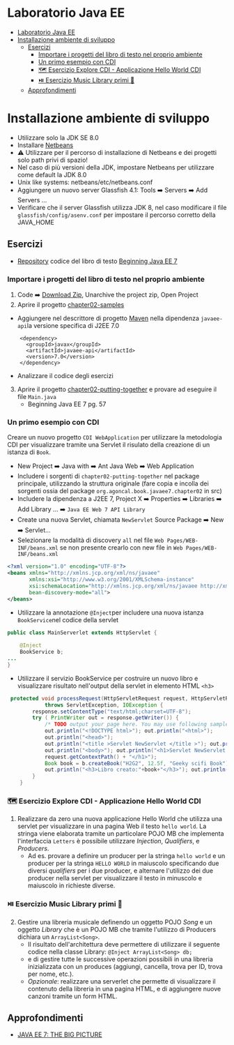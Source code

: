 # Laboratorio Java EE
- [Laboratorio Java EE](#laboratorio-java-ee)
- [Installazione ambiente di sviluppo](#installazione-ambiente-di-sviluppo)
  - [Esercizi](#esercizi)
    - [Importare i progetti del libro di testo nel proprio ambiente](#importare-i-progetti-del-libro-di-testo-nel-proprio-ambiente)
    - [Un primo esempio con CDI](#un-primo-esempio-con-cdi)
    - [🗺️ Esercizio Explore CDI - Applicazione Hello World CDI](#️-esercizio-explore-cdi---applicazione-hello-world-cdi)
    - [⏯️ Esercizio Music Library primi 👣](#️-esercizio-music-library-primi-)
  - [Approfondimenti](#approfondimenti)

# Installazione ambiente di sviluppo
- Utilizzare solo la JDK SE 8.0
- Installare [Netbeans](https://netbeans.apache.org/download/nb15/)
- ⚠️ Utilizzare per il percorso di installazione di Netbeans e dei progetti solo path privi di spazio!
- Nel caso di più versioni della JDK, impostare Netbeans per utilizzare come default la JDK 8.0
- Unix like systems: netbeans/etc/netbeans.conf
- Aggiungere un nuovo server Glassfish 4.1: Tools ➡️ Servers ➡️ Add Servers ...
- Verificare che il server Glassfish utilizza JDK 8, nel caso modificare il file ```glassfish/config/asenv.conf``` per impostare il percorso corretto della JAVA_HOME

## Esercizi

- [Repository](https://github.com/Apress/beg-java-ee-7) codice  del libro di testo [Beginning Java EE 7](https://link.springer.com/book/10.1007/978-1-4302-4627-5) 

### Importare i progetti del libro di testo nel proprio ambiente 

1. Code ➡️ [Download Zip](https://github.com/Apress/beg-java-ee-7),  Unarchive the project zip, Open Project  
2. Aprire il progetto [chapter02-samples](https://github.com/Apress/beg-java-ee-7/tree/master/agoncal-book-javaee7-master/chapter02/chapter02-samples)
  - Aggiungere nel descrittore di progetto [Maven](https://maven.apache.org/) nella dipendenza ```javaee-api```la versione specifica di J2EE 7.0 
  ```maven 
      <dependency>
        <groupId>javax</groupId>
        <artifactId>javaee-api</artifactId>
        <version>7.0</version>
      </dependency> 
   ```
   - Analizzare il codice degli esercizi
3. Aprire il progetto [chapter02-putting-together](https://github.com/Apress/beg-java-ee-7/tree/master/agoncal-book-javaee7-master/chapter02/chapter02-putting-together) e provare ad eseguire il file ```Main.java```
   - Beginning Java EE 7 pg. 57 
### Un primo esempio con CDI
Creare un nuovo progetto ```CDI WebApplication``` per utilizzare la metodologia CDI per visualizzare tramite una Servlet il risulato della creazione di un istanza di ```Book```.
- New Project ➡️ Java with ➡️ Ant Java Web ➡️ Web Application
- Includere i sorgenti di `chapter02-putting-together` nel package principale, utilizzando la struttura originale (fare copia e incolla dei sorgenti ossia del package `org.agoncal.book.javaee7.chapter02` in src)
- Includere la dipendenza a J2EE 7, Project X ➡️ Properties ➡️ Libraries ➡️ Add Library ... ➡️ `Java EE Web 7 API Library`
- Create una nuova Servlet, chiamata ```NewServlet``` Source Package ➡️ New ➡️ Servlet... 
- Selezionare la modalità di discovery ``all`` nel file ```Web Pages/WEB-INF/beans.xml``` se non presente crearlo con new file in ```Web Pages/WEB-INF/beans.xml```
```xml
<?xml version="1.0" encoding="UTF-8"?>
<beans xmlns="http://xmlns.jcp.org/xml/ns/javaee"
       xmlns:xsi="http://www.w3.org/2001/XMLSchema-instance"
       xsi:schemaLocation="http://xmlns.jcp.org/xml/ns/javaee http://xmlns.jcp.org/xml/ns/javaee/beans_1_1.xsd"
       bean-discovery-mode="all">
</beans>
```
- Utilizzare la annotazione ```@Inject```per includere una nuova istanza ```BookService```nel codice della servlet
```java
public class MainServerlet extends HttpServlet {
    
    @Inject
    BookService b;
...
}
```
- Utilizzare il servizio BookService per costruire un nuovo libro e visualizzare risultato nell'output della servlet in elemento HTML `<h3>`
```java
 protected void processRequest(HttpServletRequest request, HttpServletResponse response)
            throws ServletException, IOException {
        response.setContentType("text/html;charset=UTF-8");
        try ( PrintWriter out = response.getWriter()) {
            /* TODO output your page here. You may use following sample code. */
            out.println("<!DOCTYPE html>"); out.println("<html>");
            out.println("<head>");
            out.println("<title >Servlet NewServlet </title >"); out.println("</head>");
            out.println("<body>"); out.println("<h1>Servlet NewServlet at " +
            request.getContextPath() + "</h1>");
            Book book = b.createBook("H2G2", 12.5f, "Geeky scifi Book");
            out.println("<h3>Libro creato:"+book+"</h3>"); out.println("</body>"); out.println("</html>");
        }
    }
```
### 🗺️ Esercizio Explore CDI - Applicazione Hello World CDI
1. Realizzare da zero una nuova applicazione Hello World che utilizza una servlet per visualizzare in una pagina Web il testo `hello world`. La stringa viene elaborata tramite un particolare POJO MB che implementa l'interfaccia `Letters` è possibile utilizzare _Injection_, _Qualifiers_, e _Producers_.  
   - Ad es. provare a definire un producer per la stringa `hello world` e un producer per la stringa `HELLO WORLD` in maiuscolo specificando due diversi _qualifiers_ per i due producer, e alternare l'utilizzo dei due producer nella servlet per visualizzare il testo in minuscolo e maiuscolo in richieste diverse.

### ⏯️ Esercizio Music Library primi 👣
2. Gestire una libreria musicale definendo un oggetto POJO _Song_ e un oggetto _Library_ che è un POJO MB che tramite l'utilizzo di Producers dichiara un `ArrayList<Song>`. 
   - Il risultato dell'architettura deve permettere di utilizzare il seguente codice nella classe Library: `@Inject ArrayList<Song> db;`
   - e di gestire tutte le successive operazioni possibili in una libreria inizializzata con un produces (aggiungi, cancella, trova per ID, trova per nome, etc.).
   - _Opzionale_: realizzare una serverlet che permette di visualizzare il contenuto della libreria in una pagina HTML, e di aggiungere nuove canzoni tramite un form HTML.

## Approfondimenti 
- [JAVA EE 7: THE BIG PICTURE](https://tomylab.wordpress.com/2016/06/18/java-ee-7-the-big-picture/)

